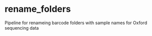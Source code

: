 # rename_folders
Pipeline for renameing barcode folders with sample names for Oxford sequencing data
